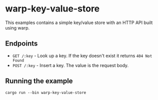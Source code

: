 # warp-key-value-store

This examples contains a simple key/value store with an HTTP API built using warp.

## Endpoints

- `GET /:key` - Look up a key. If the key doesn't exist it returns `404 Not Found`
- `POST /:key` - Insert a key. The value is the request body.

## Running the example

```
cargo run --bin warp-key-value-store
```
